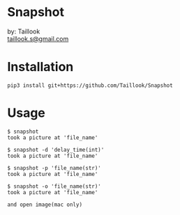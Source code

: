 # Snapshot
by: Taillook  
taillook.s@gmail.com

# Installation
`pip3 install git+https://github.com/Taillook/Snapshot`

# Usage
```
$ snapshot
took a picture at 'file_name'
```

```
$ snapshot -d 'delay_time(int)'
took a picture at 'file_name'
```

```
$ snapshot -p 'file_name(str)'
took a picture at 'file_name'
```

```
$ snapshot -o 'file_name(str)'
took a picture at 'file_name'

and open image(mac only)
```
